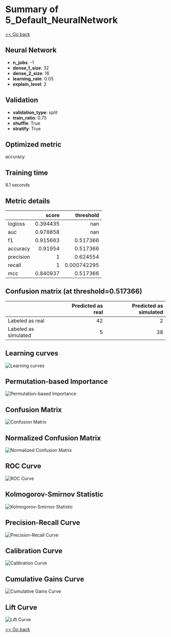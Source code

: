 # Summary of 5_Default_NeuralNetwork

[<< Go back](../README.md)


## Neural Network
- **n_jobs**: -1
- **dense_1_size**: 32
- **dense_2_size**: 16
- **learning_rate**: 0.05
- **explain_level**: 2

## Validation
 - **validation_type**: split
 - **train_ratio**: 0.75
 - **shuffle**: True
 - **stratify**: True

## Optimized metric
accuracy

## Training time

8.1 seconds

## Metric details
|           |    score |     threshold |
|:----------|---------:|--------------:|
| logloss   | 0.394435 | nan           |
| auc       | 0.978858 | nan           |
| f1        | 0.915663 |   0.517366    |
| accuracy  | 0.91954  |   0.517366    |
| precision | 1        |   0.624554    |
| recall    | 1        |   0.000742295 |
| mcc       | 0.840937 |   0.517366    |


## Confusion matrix (at threshold=0.517366)
|                      |   Predicted as real |   Predicted as simulated |
|:---------------------|--------------------:|-------------------------:|
| Labeled as real      |                  42 |                        2 |
| Labeled as simulated |                   5 |                       38 |

## Learning curves
![Learning curves](learning_curves.png)

## Permutation-based Importance
![Permutation-based Importance](permutation_importance.png)
## Confusion Matrix

![Confusion Matrix](confusion_matrix.png)


## Normalized Confusion Matrix

![Normalized Confusion Matrix](confusion_matrix_normalized.png)


## ROC Curve

![ROC Curve](roc_curve.png)


## Kolmogorov-Smirnov Statistic

![Kolmogorov-Smirnov Statistic](ks_statistic.png)


## Precision-Recall Curve

![Precision-Recall Curve](precision_recall_curve.png)


## Calibration Curve

![Calibration Curve](calibration_curve_curve.png)


## Cumulative Gains Curve

![Cumulative Gains Curve](cumulative_gains_curve.png)


## Lift Curve

![Lift Curve](lift_curve.png)



[<< Go back](../README.md)
